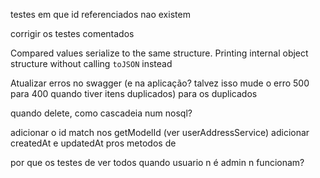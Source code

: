 testes em que id referenciados nao existem

corrigir os testes comentados

 Compared values serialize to the same structure.
    Printing internal object structure without calling `toJSON` instead

Atualizar erros no swagger (e na aplicação? talvez isso mude o erro 500 para 400 quando tiver itens duplicados) para os duplicados

quando delete, como cascadeia num nosql?

adicionar o id match nos getModelId (ver userAddressService)
adicionar createdAt e updatedAt pros metodos de

por que os testes de ver todos quando usuario n é admin n funcionam?